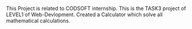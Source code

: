 This Project is related to CODSOFT internship.
This is the TASK3 project of LEVEL1 of Web-Devlopment.
Created a Calculator which solve all mathematical calculations.

